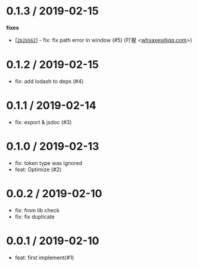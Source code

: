 
0.1.3 / 2019-02-15
==================

**fixes**
  * [[`2b2b562`](http://github.com/whxaxes/js2dts/commit/2b2b562c888799271ab985c4e322c4b0859ccbf4)] - fix: fix path error in window (#5) (吖猩 <<whxaxes@qq.com>>)

0.1.2 / 2019-02-15
==================

  * fix: add lodash to deps (#4)

0.1.1 / 2019-02-14
==================

  * fix: export & jsdoc (#3)

0.1.0 / 2019-02-13
==================

  * fix: token type was ignored
  * feat: Optimize (#2)

0.0.2 / 2019-02-10
==================

  * fix: from lib check
  * fix: fix duplicate

0.0.1 / 2019-02-10
==================

  * feat: first implement(#1)
